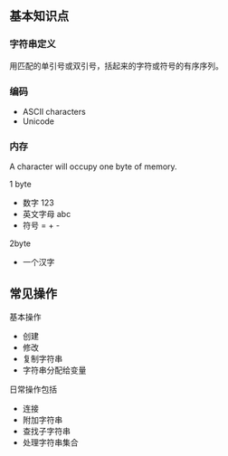 ## 基本知识点

### 字符串定义

用匹配的单引号或双引号，括起来的字符或符号的有序序列。

### 编码

- ASCII characters
- Unicode

### 内存 
A character will occupy one byte of memory.

1 byte
- 数字 123
- 英文字母 abc
- 符号  = + -

2byte
- 一个汉字


## 常见操作

基本操作
- 创建
- 修改
- 复制字符串
- 字符串分配给变量

日常操作包括
- 连接
- 附加字符串
- 查找子字符串
- 处理字符串集合